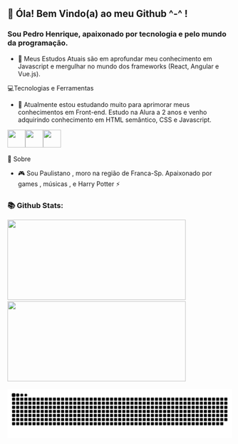 ## 👋 Óla! Bem Vindo(a) ao meu Github ^-^ !
### Sou Pedro Henrique, apaixonado por tecnologia e pelo mundo da programação.

- 🌱 Meus Estudos Atuais são em aprofundar meu conhecimento em Javascript e mergulhar no mundo dos frameworks (React, Angular e Vue.js).

:computer:Tecnologias e Ferramentas

- 📖 Atualmente estou estudando muito para aprimorar meus conhecimentos em Front-end. Estudo na Alura a 2 anos e venho adquirindo conhecimento em HTML semântico, CSS e Javascript.

<img src="https://cdn.jsdelivr.net/gh/devicons/devicon/icons/html5/html5-original.svg" width="40" height="40"/><img src="https://cdn.jsdelivr.net/gh/devicons/devicon/icons/css3/css3-original.svg" width="40" height="40"/><img src="https://cdn.jsdelivr.net/gh/devicons/devicon/icons/javascript/javascript-original.svg" width="40" height="40"/>

:art: Sobre

- 🎮 Sou Paulistano , moro na região de Franca-Sp. Apaixonado por games , músicas , e Harry Potter ⚡
         
 ### 📚 Github Stats:        

<div>
<a href="https://github.com/Murfy9">
<img width="400em" height="180em" src="https://github-readme-stats.vercel.app/api/top-langs/?username=Murfy9&layout=compact&langs_count=7&theme=dracula"/>
<img width="400em" height="180em" src="https://github-readme-stats.vercel.app/api?username=Murfy9&show_icons=true&theme=dracula&include_all_commits=true&count_private=true"/>
</div>
          
![Snake animation](https://github.com/Murfy9/Murfy9/blob/output/github-contribution-grid-snake.svg)
